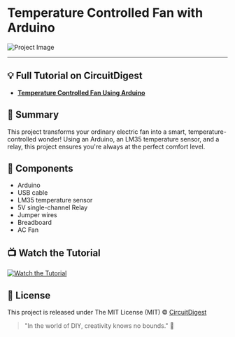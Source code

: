 # Temperature Controlled Fan with Arduino

![Project Image](https://example.com/project-image.jpg)

---
## 💡 Full Tutorial on CircuitDigest

- [**Temperature Controlled Fan Using Arduino**](https://www.your-website.com)

## 📜 Summary

This project transforms your ordinary electric fan into a smart, temperature-controlled wonder! Using an Arduino, an LM35 temperature sensor, and a relay, this project ensures you're always at the perfect comfort level.

## 🧰 Components

- Arduino
- USB cable
- LM35 temperature sensor
- 5V single-channel Relay
- Jumper wires
- Breadboard
- AC Fan

## 📺 Watch the Tutorial

[![Watch the Tutorial](https://img.youtube.com/vi/kyz9NSA0oow/0.jpg)](https://www.youtube.com/watch?v=kyz9NSA0oow)


## 📝 License

This project is released under The MIT License (MIT) © [CircuitDigest](https://github.com/circuit-digest)

> "In the world of DIY, creativity knows no bounds." 🎨


